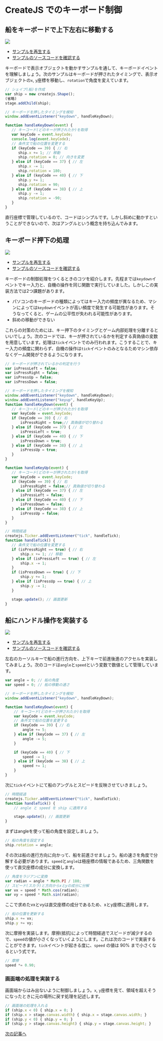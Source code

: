 # CreateJS でのキーボード制御

## 船をキーボードで上下左右に移動する

![](../imgs/keyboard_ship_basic.html.png)

- [サンプルを再生する](https://ics-creative.github.io/tutorial-createjs/samples/keyboard_ship_basic.html)
- [サンプルのソースコードを確認する](../samples/keyboard_ship_basic.html)


キーボードで表示オブジェクトを動かすサンプルを通して、キーボードイベントを理解しましょう。次のサンプルはキーボードが押されたタイミングで、表示オブジェクトの`x`, `y`座標を移動し、`rotation`で角度を変えています。

```js
// シェイプ(船)を作成
var ship = new createjs.Shape();
(省略)
stage.addChild(ship);

// キーボードを押したタイミングを検知
window.addEventListener("keydown", handleKeyDown);

function handleKeyDown(event) {
   // キーコード(どのキーが押されたか)を取得
   var keyCode = event.keyCode;
   console.log(event.keyCode);
   // 条件文で船の位置を変更する
   if (keyCode == 39) { // 右
      ship.x += 1; // 移動
      ship.rotation = 0; // 向きを変更
   } else if (keyCode == 37) { // 左
      ship.x -= 1;
      ship.rotation = 180;
   } else if (keyCode == 40) { // 下
      ship.y += 1;
      ship.rotation = 90;
   } else if (keyCode == 38) { // 上
      ship.y -= 1;
      ship.rotation = -90;
   }
}
```

直行座標で管理しているので、コードはシンプルです。しかし斜めに動かすということができないので、次はアングルという概念を持ち込んでみます。



## キーボード押下の処理

![](../imgs/keyboard_ship_basic_tick.html.png)

- [サンプルを再生する](https://ics-creative.github.io/tutorial-createjs/samples/keyboard_ship_basic_tick.html)
- [サンプルのソースコードを確認する](../samples/keyboard_ship_basic_tick.html)


キーボードの制御処理をつくるときのコツを紹介します。先程までは`keydown`イベントでキー入力と、自機の操作を同じ関数で実行していました。しかしこの実装方法では2つ課題があります。

- パソコンのキーボードの種類によってはキー入力の頻度が異なるため、マシンによっては`keydown`イベントが高い頻度で発生する可能性があります。そうなってくると、ゲームの公平性が失われる可能性があります。
- 斜めの移動ができない

これらの対策のためには、キー押下のタイミングとゲーム内部処理を分離するといいでしょう。次のコードでは、キーが押されているかを判定する真偽値の変数を用意しています。処理は`tick`イベントでのみ行われます。こうすることで、キー入力の頻度に関わらず、自機の操作は`tick`イベントのみとなるためマシン依存なくゲーム開発ができるようになります。

```js
// キーボードが押されているかの判定を行う
var isPressLeft = false;
var isPressRight = false;
var isPressUp = false;
var isPressDown = false;

// キーボードを押したタイミングを検知
window.addEventListener("keydown", handleKeyDown);
window.addEventListener("keyup", handleKeyUp);
function handleKeyDown(event) {
   // キーコード(どのキーが押されたか)を取得
   var keyCode = event.keyCode;
   if (keyCode == 39) { // 右
       isPressRight = true;// 真偽値が切り替わる
   } else if (keyCode == 37) { // 左
       isPressLeft = true;
   } else if (keyCode == 40) { // 下
       isPressDown = true;
   } else if (keyCode == 38) { // 上
       isPressUp = true;
   }
}

function handleKeyUp(event) {
   // キーコード(どのキーが押されたか)を取得
   var keyCode = event.keyCode;
   if (keyCode == 39) { // 右
       isPressRight = false;// 真偽値が切り替わる
   } else if (keyCode == 37) { // 左
       isPressLeft = false;
   } else if (keyCode == 40) { // 下
       isPressDown = false;
   } else if (keyCode == 38) { // 上
       isPressUp = false;
   }
}

// 時間経過
createjs.Ticker.addEventListener("tick", handleTick);
function handleTick() {
   // 条件文で船の位置を変更する
   if (isPressRight == true) { // 右
       ship.x += 1; // 移動
   } else if (isPressLeft == true) { // 左
       ship.x -= 1;
   }
   if (isPressDown == true) { // 下
       ship.y += 1;
   } else if (isPressUp == true) { // 上
       ship.y -= 1;
   }

   stage.update(); // 画面更新
}
```


## 船にハンドル操作を実装する

![](../imgs/keyboard_ship_vector.html.png)

- [サンプルを再生する](https://ics-creative.github.io/tutorial-createjs/samples/keyboard_ship_vector.html)
- [サンプルのソースコードを確認する](../samples/keyboard_ship_vector.html)

左右のカーソルキーで船の進行方向を、上下キーで前進後進のアクセルを実装してみましょう。次のコードは`angle`と`speed`という変数で数値として管理しています。

```js
var angle = 0; // 船の角度
var speed = 0; // 船の移動の速さ

// キーボードを押したタイミングを検知
window.addEventListener("keydown", handleKeyDown);

function handleKeyDown(event) {
    // キーコード(どのキーが押されたか)を取得
    var keyCode = event.keyCode;
    // 条件文で船の位置を変更する
    if (keyCode == 39) { // 右
        angle += 5;
    } else if (keyCode == 37) { // 左  
        angle -= 5;
    }

    if (keyCode == 40) { // 下
        speed -= 1;
    } else if (keyCode == 38) { // 上
        speed += 1;
    }
}
```

次に`tick`イベントにて船のアングルとスピードを反映させていきましょう。

```js
// 時間経過
createjs.Ticker.addEventListener("tick", handleTick);
function handleTick() {
    // angle と speed を ship に適用する

    stage.update(); // 画面更新
}
```

まずはangleを使って船の角度を設定しましょう。

```js
// 船の角度を設定する
ship.rotation = angle;
```

その次は船の進行方向に向かって、船を前進させましょう。船の速さを角度で分解する必要があります。`speed`と`angle`は極座標の情報であるため、三角関数を使って直交座標の成分に変換します。

```js
// 角度をラジアンに変換
var radian = angle * Math.PI / 180;
// スピード(スカラ)と方向からxとyの成分に分解
var vx = speed * Math.cos(radian);
var vy = speed * Math.sin(radian);
```

ここで求めたvxとvyは直交座標の成分であるため、xとy座標に適用します。

```js
// 船の位置を更新する
ship.x += vx;
ship.y += vy;
```

次に摩擦を実装します。摩擦(抵抗)によって時間経過でスピードが減少するので、`speed`の値が小さくなっていくようにします。これは次のコードで実装することができます。`tick`イベントが起きる度に、`speed` の値は 90% まで小さくなるという式です。

```js
// 摩擦
speed *= 0.90;
```

### 画面端の処理を実装する

画面端からはみ出ないように制御しましょう。`x`, `y`座標を見て、領域を超えそうになったときに元の場所に戻す処理を記述します。

```js
// 画面端の処理を入れる
if (ship.x < 0) { ship.x = 0; }
if (ship.x > stage.canvas.width) { ship.x = stage.canvas.width; }
if (ship.y < 0) { ship.y = 0; }
if (ship.y > stage.canvas.height) { ship.y = stage.canvas.height; }
```

[次の記事へ](hittest.md)
